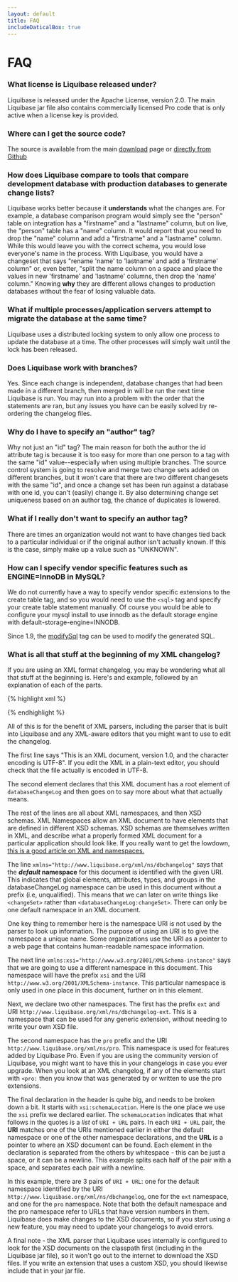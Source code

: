 ```yaml
---
layout: default
title: FAQ
includeDaticalBox: true
---
```


# FAQ #

### What license is Liquibase released under? ###
Liquibase is released under the Apache License, version 2.0. The main Liquibase jar file also contains commercially licensed Pro code that is only active when a license key is provided.

### Where can I get the source code? ###
The source is available from the main [download](download/index.html) page or [directly from Github](https://github.com/liquibase/liquibase)

### How does Liquibase compare to tools that compare development database with production databases to generate change lists? ###
Liquibase works better because it **understands** what the changes are. For example, a database comparison program would simply see the "person" table on integration has a "firstname" and a "lastname" column, but on live, the "person" table has a "name" column. It would report that you need to drop the "name" column and add a "firstname" and a "lastname" column. While this would leave you with the correct schema, you would lose everyone's name in the process. With Liquibase, you would have a changeset that says "rename 'name' to 'lastname' and add a 'firstname' column" or, even better, "split the name column on a space and place the values in new 'firstname' and 'lastname' columns, then drop the 'name' column." Knowing **why** they are different allows changes to production databases without the fear of losing valuable data.

### What if multiple processes/application servers attempt to migrate the database at the same time? ###
Liquibase uses a distributed locking system to only allow one process to update the database at a time. The other processes will simply wait until the lock has been released.

### Does Liquibase work with branches? ###
Yes. Since each change is independent, database changes that had been made in a different branch, then merged in will be run the next time Liquibase is run. You may run into a problem with the order that the statements are ran, but any issues you have can be easily solved by re-ordering the changelog files.

### Why do I have to specify an "author" tag? ###
Why not just an "id" tag? The main reason for both the author the id attribute tag is because it is too easy for more than one person to a tag with the same "id" value--especially when using multiple branches. The source control system is going to resolve and merge two change sets added on different branches, but it won't care that there are two different changesets with the same "id", and once a change set has been run against a database with one id, you can't (easily) change it. By also determining change set uniqueness based on an author tag, the chance of duplicates is lowered.

### What if I really don't want to specify an author tag? ###
There are times an organization would not want to have changes tied back to a particular individual or if the original author isn't actually known. If this is the case, simply make up a value such as "UNKNOWN".

### How can I specify vendor specific features such as ENGINE=InnoDB in MySQL? ###
We do not currently have a way to specify vendor specific extensions to the create table tag, and so you would need to use the `<sql>` tag and specify your create table statement manually. Of course you would be able to configure your mysql install to use innodb as the
default storage engine with default-storage-engine=INNODB.

Since 1.9, the [modifySql](documentation/modify_sql.html) tag can be used to modify the generated SQL.

### What is all that stuff at the beginning of my XML changelog? ###
If you are using an XML format changelog, you may be wondering what all that stuff at the beginning is. Here's and example, followed by 
an explanation of each of the parts. 

{% highlight xml %}
<?xml version="1.0" encoding="UTF-8"?>
<databaseChangeLog
    xmlns="http://www.liquibase.org/xml/ns/dbchangelog"
    xmlns:xsi="http://www.w3.org/2001/XMLSchema-instance"
    xmlns:ext="http://www.liquibase.org/xml/ns/dbchangelog-ext"
    xmlns:pro="http://www.liquibase.org/xml/ns/pro"
    xsi:schemaLocation="http://www.liquibase.org/xml/ns/dbchangelog http://www.liquibase.org/xml/ns/dbchangelog/dbchangelog-3.8.xsd
        http://www.liquibase.org/xml/ns/dbchangelog-ext http://www.liquibase.org/xml/ns/dbchangelog/dbchangelog-ext.xsd
        http://www.liquibase.org/xml/ns/pro http://www.liquibase.org/xml/ns/pro/liquibase-pro-3.8.xsd ">
</databaseChangeLog>
{% endhighlight %}

All of this is for the benefit of XML parsers, including the parser that is built into Liquibase and any XML-aware editors that you might
want to use to edit the changelog. 

The first line says "This is an XML document, version 1.0, and the character encoding is UTF-8". If you edit the XML in a plain-text editor, 
you should check that the file actually is encoded in UTF-8. 

The second element declares that this XML document has a root element of `databaseChangeLog` and then goes on to say more about what that actually means.

The rest of the lines are all about XML namespaces, and then XSD schemas. XML Namespaces allow an XML document to have elements that are defined in
different XSD schemas. XSD schemas are themselves written in XML, and describe what a properly formed XML document for a particular application should
look like. If you really want to get the lowdown, [this is a good article on XML and namespaces.](https://www.w3schools.com/xml/xml_namespaces.asp)

The line `xmlns="http://www.liquibase.org/xml/ns/dbchangelog"` says that the __*default* namespace__ for this document is identified with the given URI. 
This indicates that global elements, attributes, types, and groups in the databaseChangeLog namespace can be used in this document without a prefix 
(i.e, unqualified). This means that we can later on write things like `<changeSet>` rather than `<databaseChangeLog:changeSet>`. There can only be 
one default namespace in an XML document.

One key thing to remember here is the namespace URI is not used by the parser to look up information. The purpose of using an URI is to give the namespace a unique name. 
Some organizations use the URI as a pointer to a web page that contains human-readable namespace information. 

The next line `xmlns:xsi="http://www.w3.org/2001/XMLSchema-instance"` says that we are going to use a different namespace in this document. This namespace will have the 
prefix `xsi` and the URI `http://www.w3.org/2001/XMLSchema-instance`. This particular namespace is only used in one place in this document, further on in this element. 

Next, we declare two other namespaces. The first has the prefix `ext` and URI `http://www.liquibase.org/xml/ns/dbchangelog-ext`. This is a namespace that can
be used for any generic extension, without needing to write your own XSD file.

The second namespace has the `pro` prefix and the URI `http://www.liquibase.org/xml/ns/pro`. This namespace is used for features added by Liquibase Pro. Even if you 
are using the community version of Liquibase, you might want to have this in your changelogs in case you ever upgrade. When you look at an XML changelog, if any
of the elements start with `<pro:` then you know that was generated by or written to use the pro extensions. 

The final declaration in the header is quite big, and needs to be broken down a bit. It starts with `xsi:schemaLocation`. Here is the one place we use the `xsi` prefix
we declared earlier. The `schemaLocation` indicates that what follows in the quotes is a *list* of `URI + URL` pairs. In each `URI + URL` pair, the __URI__ matches one of the
URIs mentioned earlier in either the default namespace or one of the other namespace declarations, and the __URL__ is a pointer to where an XSD document can be found. Each
element in the declaration is separated from the others by whitespace - this can be just a space, or it can be a newline. This example splits each half of the pair
with a space, and separates each pair with a newline.

In this example, there are 3 pairs of `URI + URL`: one for the default namespace identified by the URI `http://www.liquibase.org/xml/ns/dbchangelog`, one for the `ext`
namespace, and one for the `pro` namespace. Note that both the default namespace and the pro namespace refer to URLs that have version numbers in them. Liquibase does
make changes to the XSD documents, so if you start using a new feature, you may need to update your changelogs to avoid errors. 

A final note - the XML parser that Liquibase uses internally is configured to look for the XSD documents on the classpath first (including in the Liquibase jar file), 
so it won't go out to the internet to download the XSD files. If you write an extension that uses a custom XSD, you should likewise include that in your jar file.



